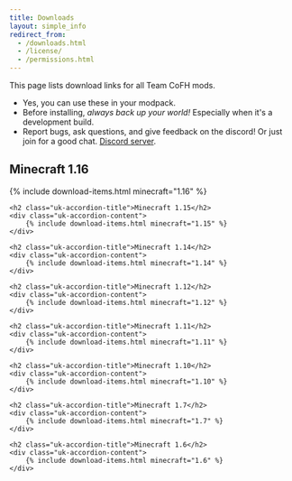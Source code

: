```yaml
---
title: Downloads
layout: simple_info
redirect_from:
  - /downloads.html
  - /license/
  - /permissions.html
---
```


This page lists download links for all Team CoFH mods.

* Yes, you can use these in your modpack.
* Before installing, *always back up your world!* Especially when it's a
  development build.
* Report bugs, ask questions, and give feedback on the discord! Or just join for a good chat. [Discord
  server](https://discord.gg/uRKrnbH).
  
<div class="uk-accordion" data-uk-accordion="{showfirst: true, collapse: true}">
    <h2 class="uk-accordion-title">Minecraft 1.16</h2>
    <div class="uk-accordion-content">
        {% include download-items.html minecraft="1.16" %}
    </div>
	
    <h2 class="uk-accordion-title">Minecraft 1.15</h2>
    <div class="uk-accordion-content">
        {% include download-items.html minecraft="1.15" %}
    </div>

    <h2 class="uk-accordion-title">Minecraft 1.14</h2>
    <div class="uk-accordion-content">
        {% include download-items.html minecraft="1.14" %}
    </div>

    <h2 class="uk-accordion-title">Minecraft 1.12</h2>
    <div class="uk-accordion-content">
        {% include download-items.html minecraft="1.12" %}
    </div>

    <h2 class="uk-accordion-title">Minecraft 1.11</h2>
    <div class="uk-accordion-content">
        {% include download-items.html minecraft="1.11" %}
    </div>

    <h2 class="uk-accordion-title">Minecraft 1.10</h2>
    <div class="uk-accordion-content">
        {% include download-items.html minecraft="1.10" %}
    </div>

    <h2 class="uk-accordion-title">Minecraft 1.7</h2>
    <div class="uk-accordion-content">
        {% include download-items.html minecraft="1.7" %}
    </div>

    <h2 class="uk-accordion-title">Minecraft 1.6</h2>
    <div class="uk-accordion-content">
        {% include download-items.html minecraft="1.6" %}
    </div>
</div>
